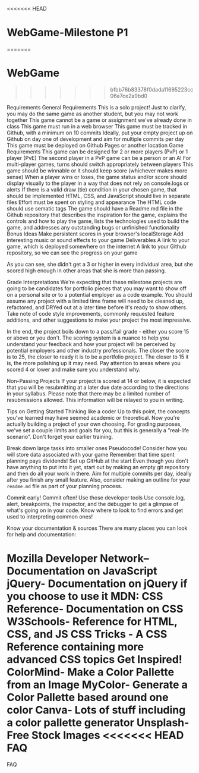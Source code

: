 <<<<<<< HEAD
# WebGame-Milestone P1

=======
# WebGame
>>>>>>> bfbb76b83378f0dada11695223cc06a7ce2a9bd0

Requirements
General Requirements
This is a solo project!
Just to clarify, you may do the same game as another student, but you may not work together
This game cannot be a game or assignment we've already done in class
This game must run in a web browser
This game must be tracked in Github, with a minimum on 10 commits
Ideally, put your empty project up on Github on day one of development and aim for multiple commits per day
This game must be deployed on Github Pages or another location
Game Requirements
This game can be designed for 2 or more players (PvP) or 1 player (PvE)
The second player in a PvP game can be a person or an AI
For multi-player games, turns should switch appropriately between players
This game should be winnable or it should keep score (whichever makes more sense)
When a player wins or loses, the game status and/or score should display visually to the player in a way that does not rely on console.logs or alerts
If there is a valid draw (tie) condition in your chosen game, that should be implemented
HTML, CSS, and JavaScript should live in separate files
Effort must be spent on styling and appearance
The HTML code should use sematic tags
The game should have a Readme.md file in the Github repository that describes the inspiration for the game, explains the controls and how to play the game, lists the technologies used to build the game, and addresses any outstanding bugs or unfinished functionality
Bonus Ideas
Make persistent scores in your browser's localStorage
Add interesting music or sound effects to your game
Deliverables
A link to your game, which is deployed somewhere on the internet
A link to your Github repository, so we can see the progress on your game


As you can see, she didn't get a 3 or higher in every individual area, but she scored high enough in other areas that she is more than passing.

Grade Interpretations
We're expecting that these milestone projects are going to be candidates for portfolio pieces that you may want to show off on a personal site or to a potential employer as a code example. You should assume any project with a limited time frame will need to be cleaned up, refactored, and DRYed out at a later time before it's ready to show others. Take note of code style improvements, commonly requested feature additions, and other suggestions to make your project the most impressive.

In the end, the project boils down to a pass/fail grade - either you score 15 or above or you don't. The scoring system is a nuance to help you understand your feedback and how your project will be perceived by potential employers and other industry professionals. The closer the score is to 25, the closer to ready it is to be a portfolio project. The closer to 15 it is, the more polishing up it may need. Pay attention to areas where you scored 4 or lower and make sure you understand why.

Non-Passing Projects
If your project is scored at 14 or below, it is expected that you will be resubmitting at a later due date according to the directions in your syllabus. Please note that there may be a limited number of resubmissions allowed. This information will be relayed to you in writing.

Tips on Getting Started
Thinking like a coder
Up to this point, the concepts you've learned may have seemed academic or theoretical. Now you're actually building a project of your own choosing. For grading purposes, we've set a couple limits and goals for you, but this is generally a "real-life scenario". Don't forget your earlier training.

Break down large tasks into smaller ones
Pseudocode!
Consider how you will store data associated with your game
Remember that time spent planning pays dividends!
Set up GitHub at the start
Even though you don't have anything to put into it yet, start out by making an empty git repository and then do all your work in there. Aim for multiple commits per day, ideally after you finish any small feature. Also, consider making an outline for your `readme.md` file as part of your planning process.

Commit early! Commit often!
Use those developer tools
Use console.log, alert, breakpoints, the inspector, and the debugger to get a glimpse of what's going on in your code. Know where to look to find errors and get used to interpreting common ones!

Know your documentation & sources
There are many places you can look for help and documentation:

Mozilla Developer Network– Documentation on JavaScript
jQuery- Documentation on jQuery if you choose to use it
MDN: CSS Reference- Documentation on CSS
W3Schools- Reference for HTML, CSS, and JS
CSS Tricks - A CSS Reference containing more advanced CSS topics
Get Inspired!
ColorMind- Make a Color Pallette from an Image
MyColor- Generate a Color Pallette based around one color
Canva- Lots of stuff including a color pallette generator
Unsplash- Free Stock Images
<<<<<<< HEAD
FAQ
=======
FAQ
>>>>>>> 
